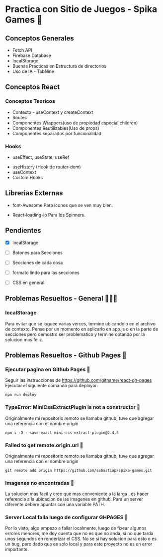 # Practica con Sitio de Juegos - Spika Games 🧩


## Conceptos Generales
* Fetch API
* Firebase Database
* localStorage
* Buenas Practicas en Estructura de directorios
* Uso de IA - TabNine

## Conceptos React
### Conceptos Teoricos
* Contexto - useContext y createContext
* Routes
* Componentes Wrappers(uso de propiedad especial children)
* Componentes Reutilizables(Uso de props)
* Componentes separados por funcionalidad

### Hooks
- useEffect, useState, useRef
* useHistory (Hook de router-dom)
* useContext
* Custom Hooks

## Librerias Externas
* font-Awesome
Para iconos que se ven muy bien.

* React-loading-io
Para los Spinners.

## Pendientes
- [x] localStorage
- [ ]  Botones para Secciones
- [ ]  Secciones de cada cosa
- [ ]  formato lindo para las secciones
- [ ]  CSS en general 


## Problemas Resueltos - General 🐛🦗🐞
### localStorage  
Para evitar que se loguee varias verces, termine ubicandolo en el archivo de contexto. Pense por un momento en aplicarlo en app.js o en la parte de secciones pero demostro ser 
problematico y termine optando por la solucion mas feliz.

## Problemas Resueltos - Github Pages 🐛

### Ejecutar pagina en Github Pages 🦋
Seguir las instrucciones de https://github.com/gitname/react-gh-pages
Ejecutar el siguiente comando para deployar:
~~~
npm run deploy
~~~

### TypeError: MiniCssExtractPlugin is not a constructor 🦋
Originalmente mi repositorio remoto se llamaba github, tuve que agregar una referencia con el nombre origin
~~~
npm i -D --save-exact mini-css-extract-plugin@2.4.5
~~~

### Failed to get remote.origin.url 🦋
Originalmente mi repositorio remoto se llamaba github, tuve que agregar una referencia con el nombre origin
~~~
git remote add origin https://github.com/sebastiap/spika-games.git
~~~

### Imagenes no encontradas 🐜
La solucion mas facil y creo que mas conveniente a la larga , es hacer referencia a la ubicacion de las imagenes en github. Para un server diferente debere apuntar con
una variable PATH.

### Server Local falla luego de configurar GHPAGES 🐜
Por lo visto, algo empezo a fallar localmente, luego de fixear algunos errores menores, me doy cuenta que no es que no anda, si no que tarda unos segundos en renderizar el CSS.
No se si hay solucion para esto o es un bug, pero dado que es solo local y para este proyecto no es un error importante.